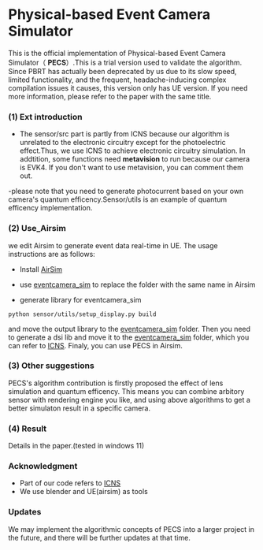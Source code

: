 # Physical-based Event Camera Simulator

This is the official implementation of Physical-based Event Camera Simulator（ **PECS**）.This is a trial version used to validate the algorithm. Since PBRT has actually been deprecated by us due to its slow speed, limited functionality, and the frequent, headache-inducing complex compilation issues it causes, this version only has UE version. If you need more information, please refer to the paper with the same title.



### (1) Ext introduction

- The sensor/src part is partly from ICNS because our algorithm is unrelated to the electronic circuitry except for the photoelectric effect.Thus, we use ICNS to achieve electronic circuitry simulation. In addtition, some functions need **metavision** to run because our camera is EVK4. If you don't want to use metavision, you can comment them out.

-please note that you need to generate photocurrent based on your own camera's quantum efficency.Sensor/utils is an example of quantum efficency implementation.

### (2) Use_Airsim

we edit Airsim to generate event data real-time in UE. The usage instructions are as follows:

- Install <a href="https://github.com/microsoft/AirSim">AirSim</a>

- use  [eventcamera_sim](airsim\eventcamera_sim)  to replace the folder with the same name in Airsim

- generate library for eventcamera_sim

```
python sensor/utils/setup_display.py build
```

and move the output library to the [eventcamera_sim](airsim\eventcamera_sim)  folder. 
Then you need to generate a dsi lib and move it to the [eventcamera_sim](airsim\eventcamera_sim)  folder, which you can refer to <a href="https://github.com/neuromorphicsystems/IEBCS">ICNS</a>. Finaly, you can use PECS in Airsim. 

### (3) Other suggestions

PECS's algorithm contribution is firstly proposed the effect of lens simulation and quantum efficency. This means you can combine arbitory sensor with rendering engine you like, and using above algorithms to get a better simulaton result in a specific camera.

### (4) Result

Details in the paper.(tested in windows 11)

### Acknowledgment

-  Part of our code refers to  <a href="https://github.com/neuromorphicsystems/IEBCS">ICNS</a>
-  We use blender and UE(airsim) as tools

### Updates
We may implement the algorithmic concepts of PECS into a larger project in the future, and there will be further updates at that time.
